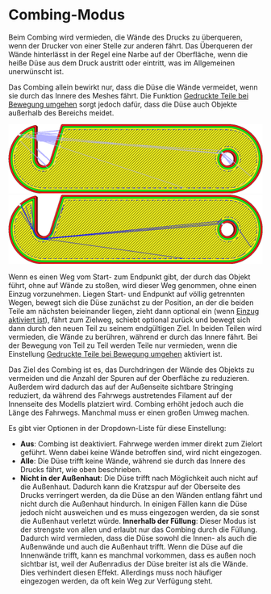 Combing-Modus
====
Beim Combing wird vermieden, die Wände des Drucks zu überqueren, wenn der Drucker von einer Stelle zur anderen fährt. Das Überqueren der Wände hinterlässt in der Regel eine Narbe auf der Oberfläche, wenn die heiße Düse aus dem Druck austritt oder eintritt, was im Allgemeinen unerwünscht ist.

Das Combing allein bewirkt nur, dass die Düse die Wände vermeidet, wenn sie durch das Innere des Meshes fährt. Die Funktion [Gedruckte Teile bei Bewegung umgehen](travel_avoid_other_parts.md) sorgt jedoch dafür, dass die Düse auch Objekte außerhalb des Bereichs meidet.

<!--screenshot {
"image_path": "retraction_combing_off.png",
"models": [
    {
        "script": "safety_lock.scad",
        "scad_params": ["length=40"]
    }
],
"camera_position": [0, 0, 120],
"structures": ["travels", "helpers", "shell", "infill", "starts"],
"settings": {"retraction_combing": "off"},
"minimum_layer": 2,
"colours": 64
}-->
<!--screenshot {
"image_path": "retraction_combing_on.png",
"models": [
    {
        "script": "safety_lock.scad",
        "scad_params": ["length=40"]
    }
],
"camera_position": [0, 0, 120],
"structures": ["travels", "helpers", "shell", "infill", "starts"],
"settings": {"retraction_combing": "all"},
"minimum_layer": 2,
"colours": 64
}-->
![Combing deaktiviert, der Fahrweg führt über die Wände des Drucks](../../../articles/images/retraction_combing_off.png)
![Das Combing wurde aktiviert, und es wird ein Umweg gemacht, um das Überqueren der Wände zu vermeiden.](../../../articles/images/retraction_combing_on.png)

Wenn es einen Weg vom Start- zum Endpunkt gibt, der durch das Objekt führt, ohne auf Wände zu stoßen, wird dieser Weg genommen, ohne einen Einzug vorzunehmen. Liegen Start- und Endpunkt auf völlig getrennten Wegen, bewegt sich die Düse zunächst zu der Position, an der die beiden Teile am nächsten beieinander liegen, zieht dann optional ein (wenn [Einzug aktiviert ist](retraction_enable.md)), fährt zum Zielweg, schiebt optional zurück und bewegt sich dann durch den neuen Teil zu seinem endgültigen Ziel. In beiden Teilen wird vermieden, die Wände zu berühren, während er durch das Innere fährt. Bei der Bewegung von Teil zu Teil werden Teile nur vermieden, wenn die Einstellung [Gedruckte Teile bei Bewegung umgehen](travel_avoid_other_parts.md) aktiviert ist.

Das Ziel des Combing ist es, das Durchdringen der Wände des Objekts zu vermeiden und die Anzahl der Spuren auf der Oberfläche zu reduzieren. Außerdem wird dadurch das auf der Außenseite sichtbare Stringing reduziert, da während des Fahrwegs austretendes Filament auf der Innenseite des Modells platziert wird. Combing erhöht jedoch auch die Länge des Fahrwegs. Manchmal muss er einen großen Umweg machen.

Es gibt vier Optionen in der Dropdown-Liste für diese Einstellung:
* **Aus**: Combing ist deaktiviert. Fahrwege werden immer direkt zum Zielort geführt. Wenn dabei keine Wände betroffen sind, wird nicht eingezogen.
* **Alle**: Die Düse trifft keine Wände, während sie durch das Innere des Drucks fährt, wie oben beschrieben.
* **Nicht in der Außenhaut**: Die Düse trifft nach Möglichkeit auch nicht auf die Außenhaut. Dadurch kann die Kratzspur auf der Oberseite des Drucks verringert werden, da die Düse an den Wänden entlang fährt und nicht durch die Außenhaut hindurch. In einigen Fällen kann die Düse jedoch nicht ausweichen und es muss eingezogen werden, da sie sonst die Außenhaut verletzt würde.
**Innerhalb der Füllung**: Dieser Modus ist der strengste von allen und erlaubt nur das Combing durch die Füllung. Dadurch wird vermieden, dass die Düse sowohl die Innen- als auch die Außenwände und auch die Außenhaut trifft. Wenn die Düse auf die Innenwände trifft, kann es manchmal vorkommen, dass es außen noch sichtbar ist, weil der Außenradius der Düse breiter ist als die Wände. Dies verhindert diesen Effekt. Allerdings muss noch häufiger eingezogen werden, da oft kein Weg zur Verfügung steht.